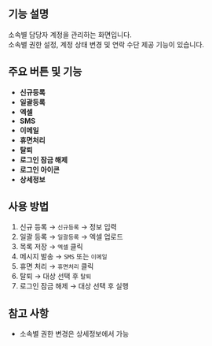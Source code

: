 

## 기능 설명
소속별 담당자 계정을 관리하는 화면입니다.  
소속별 권한 설정, 계정 상태 변경 및 연락 수단 제공 기능이 있습니다.

## 주요 버튼 및 기능
- **신규등록**
- **일괄등록**
- **엑셀**
- **SMS**
- **이메일**
- **휴면처리**
- **탈퇴**
- **로그인 잠금 해제**
- **로그인 아이콘**
- **상세정보**

## 사용 방법
1. 신규 등록 → `신규등록` → 정보 입력
2. 일괄 등록 → `일괄등록` → 엑셀 업로드
3. 목록 저장 → `엑셀` 클릭
4. 메시지 발송 → `SMS` 또는 `이메일`
5. 휴면 처리 → `휴면처리` 클릭
6. 탈퇴 → 대상 선택 후 `탈퇴`
7. 로그인 잠금 해제 → 대상 선택 후 실행

## 참고 사항
- 소속별 권한 변경은 상세정보에서 가능
